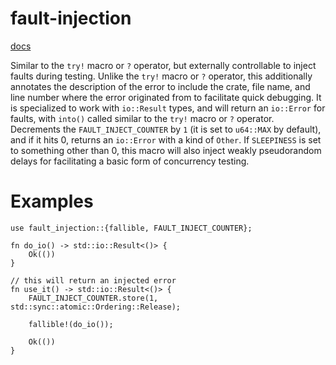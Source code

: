 # fault-injection

[docs](https://docs.rs/fault-injection)

Similar to the `try!` macro or `?` operator,
but externally controllable to inject faults
during testing. Unlike the `try!` macro or `?`
operator, this additionally annotates the
description of the error to include the crate,
file name, and line number where the error
originated from to facilitate quick debugging.
It is specialized to work with `io::Result`
types, and will return an `io::Error` for faults,
with `into()` called similar to the `try!` macro
or `?` operator.
Decrements the `FAULT_INJECT_COUNTER` by `1`
(it is set to `u64::MAX` by default), and if
it hits 0, returns an `io::Error` with a kind
of `Other`. If `SLEEPINESS` is set to
something other than 0, this macro will also
inject weakly pseudorandom delays for
facilitating a basic form of concurrency testing.

# Examples
```
use fault_injection::{fallible, FAULT_INJECT_COUNTER};

fn do_io() -> std::io::Result<()> {
    Ok(())
}

// this will return an injected error
fn use_it() -> std::io::Result<()> {
    FAULT_INJECT_COUNTER.store(1, std::sync::atomic::Ordering::Release);

    fallible!(do_io());

    Ok(())
}
```
